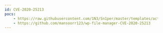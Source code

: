 ```yaml
---
id: CVE-2020-25213
pocs:
    - https://raw.githubusercontent.com/1N3/Sn1per/master/templates/active/CVE-2020-25213_-_WP_File_Manager_File_Upload.sh
    - https://github.com/mansoorr123/wp-file-manager-CVE-2020-25213
---
```

